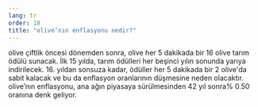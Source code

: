 ```yaml
---
lang: tr
order: 18
title: "olive’nın enflasyonu nedir?"
---
```


olive çiftlik öncesi dönemden sonra, olive her 5 dakikada bir 16 olive tarım ödülü sunacak. İlk 15 yılda, tarım ödülleri her beşinci yılın sonunda yarıya indirilecek. 16. yıldan sonsuza kadar, ödüller her 5 dakikada bir 2 olive'da sabit kalacak ve bu da enflasyon oranlarının düşmesine neden olacaktır. olive’nın enflasyonu, ana ağın piyasaya sürülmesinden 42 yıl sonra% 0.50 oranına denk geliyor.
